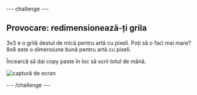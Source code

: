 \--- challenge \---

## Provocare: redimensionează-ți grila

3x3 e o grilă destul de mică pentru artă cu pixeli. Poți să o faci mai mare? 8x8 este o dimensiune bună pentru artă cu pixeli.

Încearcă să dai copy paste în loc să scrii totul de mână.

![captură de ecran](images/pixel-art-grid-8.png)

\--- /challenge \---
